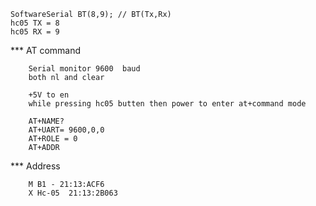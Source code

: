 
    SoftwareSerial BT(8,9); // BT(Tx,Rx)
    hc05 TX = 8
    hc05 RX = 9


*** AT command

        Serial monitor 9600  baud
        both nl and clear
    
        +5V to en
        while pressing hc05 butten then power to enter at+command mode

        AT+NAME?
        AT+UART= 9600,0,0
        AT+ROLE = 0
        AT+ADDR
        
*** Address

        M B1 - 21:13:ACF6
        X Hc-05  21:13:2B063

        
